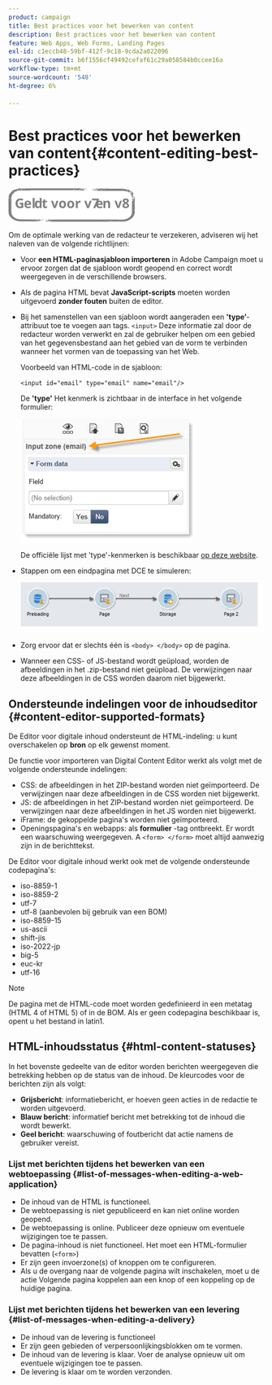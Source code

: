 ```yaml
---
product: campaign
title: Best practices voor het bewerken van content
description: Best practices voor het bewerken van content
feature: Web Apps, Web Forms, Landing Pages
exl-id: c1eccb48-59bf-412f-9c18-9cda2a022096
source-git-commit: b6f1556cf49492cefaf61c29a058584b0ccee16a
workflow-type: tm+mt
source-wordcount: '548'
ht-degree: 6%

---
```


# Best practices voor het bewerken van content{#content-editing-best-practices}

![](../../assets/common.svg)

Om de optimale werking van de redacteur te verzekeren, adviseren wij het naleven van de volgende richtlijnen:

* Voor **een HTML-paginasjabloon importeren** in Adobe Campaign moet u ervoor zorgen dat de sjabloon wordt geopend en correct wordt weergegeven in de verschillende browsers.
* Als de pagina HTML bevat **JavaScript-scripts** moeten worden uitgevoerd **zonder fouten** buiten de editor.
* Bij het samenstellen van een sjabloon wordt aangeraden een **&#39;type’**-attribuut toe te voegen aan tags. `<input>` Deze informatie zal door de redacteur worden verwerkt en zal de gebruiker helpen om een gebied van het gegevensbestand aan het gebied van de vorm te verbinden wanneer het vormen van de toepassing van het Web.

   Voorbeeld van HTML-code in de sjabloon:

   ```
   <input id="email" type="email" name="email"/>
   ```

   De **&#39;type&#39;** Het kenmerk is zichtbaar in de interface in het volgende formulier:

   ![](assets/dce_sidebar_inputtypechanges.png)

   De officiële lijst met &#39;type&#39;-kenmerken is beschikbaar [op deze website](https://www.w3schools.com/tags/att_input_type.asp).

* Stappen om een eindpagina met DCE te simuleren:

   ![](assets/dce_enchainement.png)

* Zorg ervoor dat er slechts één is `<body> </body>` op de pagina.
* Wanneer een CSS- of JS-bestand wordt geüpload, worden de afbeeldingen in het .zip-bestand niet geüpload. De verwijzingen naar deze afbeeldingen in de CSS worden daarom niet bijgewerkt.

## Ondersteunde indelingen voor de inhoudseditor {#content-editor-supported-formats}

De Editor voor digitale inhoud ondersteunt de HTML-indeling: u kunt overschakelen op **bron** op elk gewenst moment.

De functie voor importeren van Digital Content Editor werkt als volgt met de volgende ondersteunde indelingen:

* CSS: de afbeeldingen in het ZIP-bestand worden niet geïmporteerd. De verwijzingen naar deze afbeeldingen in de CSS worden niet bijgewerkt.
* JS: de afbeeldingen in het ZIP-bestand worden niet geïmporteerd. De verwijzingen naar deze afbeeldingen in het JS worden niet bijgewerkt.
* iFrame: de gekoppelde pagina&#39;s worden niet geïmporteerd.
* Openingspagina&#39;s en webapps: als **formulier** -tag ontbreekt. Er wordt een waarschuwing weergegeven. A `<form> </form>` moet altijd aanwezig zijn in de berichttekst.

De Editor voor digitale inhoud werkt ook met de volgende ondersteunde codepagina&#39;s:

* iso-8859-1
* iso-8859-2
* utf-7
* utf-8 (aanbevolen bij gebruik van een BOM)
* iso-8859-15
* us-ascii
* shift-jis
* iso-2022-jp
* big-5
* euc-kr
* utf-16

>[!NOTE]
>
>De pagina met de HTML-code moet worden gedefinieerd in een metatag (HTML 4 of HTML 5) of in de BOM. Als er geen codepagina beschikbaar is, opent u het bestand in latin1.

## HTML-inhoudsstatus {#html-content-statuses}

In het bovenste gedeelte van de editor worden berichten weergegeven die betrekking hebben op de status van de inhoud. De kleurcodes voor de berichten zijn als volgt:

* **Grijsbericht**: informatiebericht, er hoeven geen acties in de redactie te worden uitgevoerd.
* **Blauw bericht**: informatief bericht met betrekking tot de inhoud die wordt bewerkt.
* **Geel bericht**: waarschuwing of foutbericht dat actie namens de gebruiker vereist.

### Lijst met berichten tijdens het bewerken van een webtoepassing {#list-of-messages-when-editing-a-web-application}

* De inhoud van de HTML is functioneel.
* De webtoepassing is niet gepubliceerd en kan niet online worden geopend.
* De webtoepassing is online. Publiceer deze opnieuw om eventuele wijzigingen toe te passen.
* De pagina-inhoud is niet functioneel. Het moet een HTML-formulier bevatten (`<form>`)
* Er zijn geen invoerzone(s) of knoppen om te configureren.
* Als u de overgang naar de volgende pagina wilt inschakelen, moet u de actie Volgende pagina koppelen aan een knop of een koppeling op de huidige pagina.

### Lijst met berichten tijdens het bewerken van een levering {#list-of-messages-when-editing-a-delivery}

* De inhoud van de levering is functioneel
* Er zijn geen gebieden of verpersoonlijkingsblokken om te vormen.
* De inhoud van de levering is klaar. Voer de analyse opnieuw uit om eventuele wijzigingen toe te passen.
* De levering is klaar om te worden verzonden.
